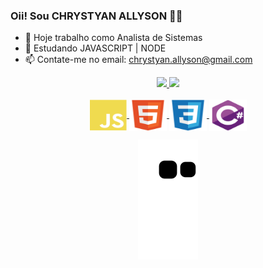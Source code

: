 ### Oii! Sou CHRYSTYAN ALLYSON 👋😎

- 🔭 Hoje trabalho como Analista de Sistemas
- 🌱 Estudando JAVASCRIPT | NODE
- 📫 Contate-me no email: chrystyan.allyson@gmail.com

<div align="center">
  <a href="https://github.com/chrystyanallyson">
  <img height="160em" 
       src="https://github-readme-stats.vercel.app/api?username=chrystyanallyson&show_icons=true&theme=dracula&include_all_commits=true&count_private=true"/>
  <img height="160em" src="https://github-readme-stats.vercel.app/api/top-langs/?username=chrystyanallyson&layout=compact&langs_count=7&theme=dracula"/>
</div>
<div style="display: inline_block"  align="center"><br>
  <img align="center" alt="Rafa-Js" height="50" width="60" src="https://raw.githubusercontent.com/devicons/devicon/master/icons/javascript/javascript-plain.svg">
  <img align="center" alt="Rafa-HTML" height="50" width="60" src="https://raw.githubusercontent.com/devicons/devicon/master/icons/html5/html5-original.svg">
  <img align="center" alt="Rafa-CSS" height="50" width="60" src="https://raw.githubusercontent.com/devicons/devicon/master/icons/css3/css3-original.svg">
  <img align="center" alt="Rafa-Csharp" height="50" width="60" src="https://raw.githubusercontent.com/devicons/devicon/master/icons/csharp/csharp-original.svg">
</div>
  
<div align="center"> 

 
  ![Snake animation](https://github.com/rafaballerini/rafaballerini/blob/output/github-contribution-grid-snake.svg)
 
</div>
